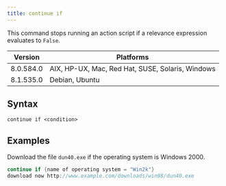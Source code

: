 ```yaml
---
title: continue if
---
```


This command stops running an action script if a relevance expression evaluates
to `False`.

Version | Platforms
--- | ---
8.0.584.0 | AIX, HP-UX, Mac, Red Hat, SUSE, Solaris, Windows
8.1.535.0 | Debian, Ubuntu

## Syntax

    continue if <condition>

## Examples

Download the file `dun40.exe` if the operating system is Windows 2000.

```actionscript
continue if {name of operating system = "Win2k"}
download now http://www.example.com/downloads/win98/dun40.exe
```
